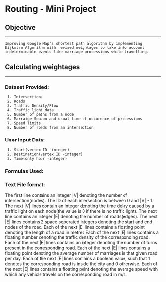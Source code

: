# Routing - Mini Project

## Objective
---
    Improving Google Map's shortest path algorithm by implementing Dijkstra Algorithm with revised weightages to take into account indeterminable events like marriage processions while travelling.


## Calculating weightages
---
### Dataset Provided:
     1. Intersections
     2. Roads
     3. Traffic Density/Flow
     4. Traffic light data
     5. Number of paths from a node
     6. Marraige Season and usual time of occurence of processions
     7. Speed limits
     8. Number of roads from an intersection

### User Input Data:
     1. Start(vertex ID -integer)
     2. Destination(vertex ID -integer)
     3. Time(only hour -integer)
     
### Formulas Used:

### Text File format:

The first line contains an integer |V| denoting the number of intersection(nodes). The ID of each intersection is between 0 and |V| - 1.
The next |V| lines contain an integer denoting the time delay caused by a traffic light on each node(the value is 0 if there is no traffic light).
The next line contains an integer |E| denoting the number of roads(edges). The next |E| lines contains 2 space seperated integers denoting the start and end nodes of the road.
Each of the next |E| lines contains a floating point denoting the length of a road in metres
Each of the next |E| lines contains  a floating number denoting the traffic density of the corresponding road.
Each of the next |E| lines contains an integer denoting the number of turns present in the corresponding road.
Each of the next |E| lines contains a floating point denoting the average number of marriages in that given road per day.
Each of the next |E| lines contains a boolean value, such that 1 denotes the corresponding road is inside the city and 0 otherwise.
Each of the next |E| lines contains a floating point denoting the average speed with which any vehicle travels on the corresponding road in m/s.
